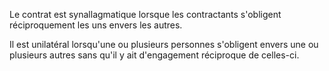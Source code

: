 Le contrat est synallagmatique lorsque les contractants s'obligent réciproquement les uns envers les autres. 


  

 Il est unilatéral lorsqu'une ou plusieurs personnes s'obligent envers une ou plusieurs autres sans qu'il y ait d'engagement réciproque de celles-ci. 

